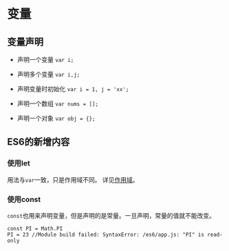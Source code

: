 # 变量

## 变量声明

- 声明一个变量
    `var i;`

- 声明多个变量
    `var i,j;`

- 声明变量时初始化
    `var i = 1, j = 'xx';`

- 声明一个数组
    `var nums = [];`

- 声明一个对象
    `var obj = {};`


## ES6的新增内容

### 使用let
用法与`var`一致，只是作用域不同。
详见[作用域](zyy.md)。

### 使用const

`const`也用来声明变量，但是声明的是常量。一旦声明，常量的值就不能改变。

```
const PI = Math.PI
PI = 23 //Module build failed: SyntaxError: /es6/app.js: "PI" is read-only
```
